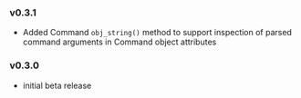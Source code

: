 ### v0.3.1

- Added Command `obj_string()` method to support inspection of parsed command arguments in Command object attributes

### v0.3.0

- initial beta release